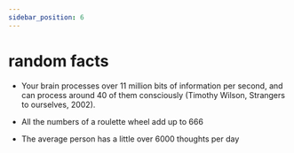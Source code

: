 ```yaml
---
sidebar_position: 6
---
```


# random facts

* Your brain processes over 11 million bits of information per second, and
can process around 40 of them consciously (Timothy Wilson, Strangers to ourselves, 2002).

* All the numbers of a roulette wheel add up to 666

* The average person has a little over 6000 thoughts per day


